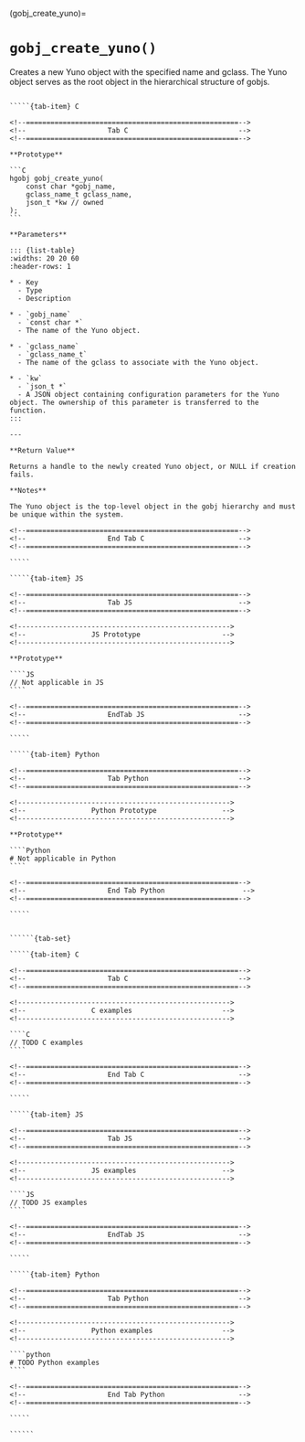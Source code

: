 <!-- ============================================================== -->
(gobj_create_yuno)=
# `gobj_create_yuno()`
<!-- ============================================================== -->

Creates a new Yuno object with the specified name and gclass. The Yuno object serves as the root object in the hierarchical structure of gobjs.

<!------------------------------------------------------------>
<!--                    Prototypes                          -->
<!------------------------------------------------------------>

``````{tab-set}

`````{tab-item} C

<!--====================================================-->
<!--                    Tab C                           -->
<!--====================================================-->

**Prototype**

```C
hgobj gobj_create_yuno(
    const char *gobj_name,
    gclass_name_t gclass_name,
    json_t *kw // owned
);
```

**Parameters**

::: {list-table}
:widths: 20 20 60
:header-rows: 1

* - Key
  - Type
  - Description

* - `gobj_name`
  - `const char *`
  - The name of the Yuno object.

* - `gclass_name`
  - `gclass_name_t`
  - The name of the gclass to associate with the Yuno object.

* - `kw`
  - `json_t *`
  - A JSON object containing configuration parameters for the Yuno object. The ownership of this parameter is transferred to the function.
:::

---

**Return Value**

Returns a handle to the newly created Yuno object, or NULL if creation fails.

**Notes**

The Yuno object is the top-level object in the gobj hierarchy and must be unique within the system.

<!--====================================================-->
<!--                    End Tab C                       -->
<!--====================================================-->

`````

`````{tab-item} JS

<!--====================================================-->
<!--                    Tab JS                          -->
<!--====================================================-->

<!---------------------------------------------------->
<!--                JS Prototype                    -->
<!---------------------------------------------------->

**Prototype**

````JS
// Not applicable in JS
````

<!--====================================================-->
<!--                    EndTab JS                       -->
<!--====================================================-->

`````

`````{tab-item} Python

<!--====================================================-->
<!--                    Tab Python                      -->
<!--====================================================-->

<!---------------------------------------------------->
<!--                Python Prototype                -->
<!---------------------------------------------------->

**Prototype**

````Python
# Not applicable in Python
````

<!--====================================================-->
<!--                    End Tab Python                   -->
<!--====================================================-->

`````

``````

<!------------------------------------------------------------>
<!--                    Examples                            -->
<!------------------------------------------------------------>

```````{dropdown} Examples

``````{tab-set}

`````{tab-item} C

<!--====================================================-->
<!--                    Tab C                           -->
<!--====================================================-->

<!---------------------------------------------------->
<!--                C examples                      -->
<!---------------------------------------------------->

````C
// TODO C examples
````

<!--====================================================-->
<!--                    End Tab C                       -->
<!--====================================================-->

`````

`````{tab-item} JS

<!--====================================================-->
<!--                    Tab JS                          -->
<!--====================================================-->

<!---------------------------------------------------->
<!--                JS examples                     -->
<!---------------------------------------------------->

````JS
// TODO JS examples
````

<!--====================================================-->
<!--                    EndTab JS                       -->
<!--====================================================-->

`````

`````{tab-item} Python

<!--====================================================-->
<!--                    Tab Python                      -->
<!--====================================================-->

<!---------------------------------------------------->
<!--                Python examples                 -->
<!---------------------------------------------------->

````python
# TODO Python examples
````

<!--====================================================-->
<!--                    End Tab Python                  -->
<!--====================================================-->

`````

``````

```````

